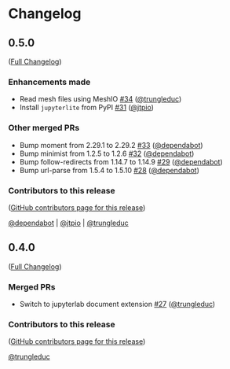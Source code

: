 # Changelog

<!-- <START NEW CHANGELOG ENTRY> -->

## 0.5.0

([Full Changelog](https://github.com/trungleduc/jupyterview/compare/v0.4.0...a390c8e11729feba8819712ee2bada58a26b922f))

### Enhancements made

- Read mesh  files using MeshIO [#34](https://github.com/trungleduc/jupyterview/pull/34) ([@trungleduc](https://github.com/trungleduc))
- Install `jupyterlite` from PyPI [#31](https://github.com/trungleduc/jupyterview/pull/31) ([@jtpio](https://github.com/jtpio))

### Other merged PRs

- Bump moment from 2.29.1 to 2.29.2 [#33](https://github.com/trungleduc/jupyterview/pull/33) ([@dependabot](https://github.com/dependabot))
- Bump minimist from 1.2.5 to 1.2.6 [#32](https://github.com/trungleduc/jupyterview/pull/32) ([@dependabot](https://github.com/dependabot))
- Bump follow-redirects from 1.14.7 to 1.14.9 [#29](https://github.com/trungleduc/jupyterview/pull/29) ([@dependabot](https://github.com/dependabot))
- Bump url-parse from 1.5.4 to 1.5.10 [#28](https://github.com/trungleduc/jupyterview/pull/28) ([@dependabot](https://github.com/dependabot))

### Contributors to this release

([GitHub contributors page for this release](https://github.com/trungleduc/jupyterview/graphs/contributors?from=2022-03-06&to=2022-06-10&type=c))

[@dependabot](https://github.com/search?q=repo%3Atrungleduc%2Fjupyterview+involves%3Adependabot+updated%3A2022-03-06..2022-06-10&type=Issues) | [@jtpio](https://github.com/search?q=repo%3Atrungleduc%2Fjupyterview+involves%3Ajtpio+updated%3A2022-03-06..2022-06-10&type=Issues) | [@trungleduc](https://github.com/search?q=repo%3Atrungleduc%2Fjupyterview+involves%3Atrungleduc+updated%3A2022-03-06..2022-06-10&type=Issues)

<!-- <END NEW CHANGELOG ENTRY> -->

## 0.4.0

([Full Changelog](https://github.com/trungleduc/jupyterview/compare/v0.1.0...d017da4605943948bdbf08dd9cc51c7cdef1a02b))

### Merged PRs

- Switch to jupyterlab document extension [#27](https://github.com/trungleduc/jupyterview/pull/27) ([@trungleduc](https://github.com/trungleduc))

### Contributors to this release

([GitHub contributors page for this release](https://github.com/trungleduc/jupyterview/graphs/contributors?from=2021-06-15&to=2022-03-06&type=c))

[@trungleduc](https://github.com/search?q=repo%3Atrungleduc%2Fjupyterview+involves%3Atrungleduc+updated%3A2021-06-15..2022-03-06&type=Issues)
